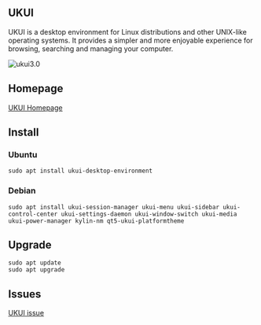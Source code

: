 ## UKUI

UKUI is a desktop environment for Linux distributions and other UNIX-like operating systems. It provides a simpler and more enjoyable experience for browsing, searching and managing your computer.

![ukui3.0](https://www.ukui.org/images/feature_li1.png)

## Homepage
[UKUI Homepage](https://www.ukui.org)

## Install

### Ubuntu
```
sudo apt install ukui-desktop-environment
```

### Debian
```
sudo apt install ukui-session-manager ukui-menu ukui-sidebar ukui-control-center ukui-settings-daemon ukui-window-switch ukui-media ukui-power-manager kylin-nm qt5-ukui-platformtheme
```

## Upgrade
```
sudo apt update
sudo apt upgrade
```

## Issues
[UKUI issue](www.github.com/ukui/ukui-desktop-environment/issues)
